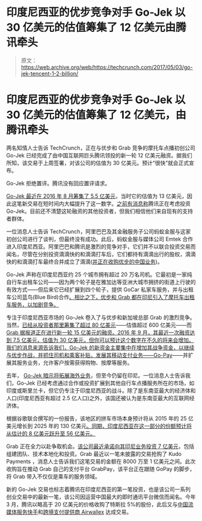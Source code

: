 # 印度尼西亚的优步竞争对手 Go-Jek 以 30 亿美元的估值筹集了 12 亿美元由腾讯牵头 

> 原文：<https://web.archive.org/web/https://techcrunch.com/2017/05/03/go-jek-tencent-1-2-billion/>

# 印度尼西亚的优步竞争对手 Go-Jek 以 30 亿美元的估值筹集了 12 亿美元，由腾讯牵头

两名知情人士告诉 TechCrunch，正在与优步和 Grab 竞争的摩托车点播初创公司 Go-Jek 已经完成了由中国互联网巨头腾讯领投的新一轮 12 亿美元融资。据我们所知，该交易于上周签署，对该公司的估值为 30 亿美元。预计“很快”就会正式宣布。

Go-Jek 拒绝置评。腾讯没有回应置评请求。

[Go-Jek 最近在 2016 年 8 月筹集了 5.5 亿美元](https://web.archive.org/web/20221130170529/https://beta.techcrunch.com/2016/08/04/uber-rival-go-jek-confirms-550m-raise-and-hints-at-southeast-asia-expansion/)，当时它的估值为 13 亿美元，因此这笔新交易在短时间内大幅提升了这一数字。[之前有消息称](https://web.archive.org/web/20221130170529/https://www.theinformation.com/chinas-tencent-eyes-indonesian-unicorn-go-jek)腾讯正在考虑投资 Go-Jek。目前还不清楚这轮融资的其他投资者，但我们相信他们来自现有的支持者群体。

一位消息人士告诉 TechCrunch，阿里巴巴及其金融服务子公司蚂蚁金服与这家初创公司进行了谈判，但最终没有成功。此后，蚂蚁金服与媒体公司 Emtek 合作进入印度尼西亚。阿里巴巴和腾讯是激烈的竞争对手，它们并不以联合投资交易而闻名，尽管在分别投资滴滴快的和滴滴打车后，它们都持有滴滴出行的股权，滴滴快的和滴滴打车最终合并成立了滴滴([并正在收购优步的中国业务](https://web.archive.org/web/20221130170529/https://beta.techcrunch.com/2016/08/01/didi-chuxing-confirms-it-is-buying-ubers-business-in-china/))。

Go-Jek 声称在印度尼西亚约 25 个城市拥有超过 20 万名司机。它最初是一家纯自行车出租车公司——因为两个轮子是在雅加达等亚洲大城市拥挤的街道上行驶的有效方式——但后来它已经扩展到四个轮子，提供 GoCar 私家车服务，并与出租车公司蓝鸟(Blue Bird)合作[。相比之下，优步和 Grab 都在印尼引入了摩托车出租车服务，以加剧竞争。](https://web.archive.org/web/20221130170529/https://www.techinasia.com/go-jek-launches-blue-bird-partnership-now-on-iphone)

专注于印度尼西亚市场的 Go-Jek 卷入了与优步和新加坡总部 Grab 的激烈竞争。当然，[已经从投资者那里筹集了超过 80 亿美元](https://web.archive.org/web/20221130170529/https://www.crunchbase.com/organization/uber#/entity)——估值超过 600 亿美元——而 [Grab 据报道正在进行新一轮 15 亿美元的融资。2016 年 9 月，其最近一次融资达到 7.5 亿美元，估值为 30 亿美元，但你可以预计这个数字在不久的将来会增加。我们的消息来源告诉我们，Go-Jek 的新资金主要集中在增加其战争资金，以继续与优步作战，并抓住司机和乘客补贴，发展其移动支付业务——](https://web.archive.org/web/20221130170529/https://www.bloomberg.com/news/articles/2017-03-24/uber-rival-grab-said-raising-1-5-billion-in-new-funding-round)[Go-Pay](https://web.archive.org/web/20221130170529/http://www.pymnts.com/news/international/2017/go-jek-indonesia-digital-payments-cash/)——并扩展其服务业务，允许客户按需获得购物、按摩等服务。

去年， [Go-Jek 暗示将拓展海外业务](https://web.archive.org/web/20221130170529/https://beta.techcrunch.com/2016/08/04/uber-rival-go-jek-confirms-550m-raise-and-hints-at-southeast-asia-expansion/)，但至今仍留在印尼。一位消息人士告诉我们，Go-Jek 已经考虑通过合作或投资扩展到其他自行车点播服务所在的市场，如印度或斯里兰卡，但它仍专注于印度尼西亚的战斗。除了是东南亚最大的经济体和人口(印度尼西亚有超过 2.5 亿人口)之外，该国还被认为是东南亚最大的互联网经济体。

根据谷歌联合撰写的一份报告，该地区的拼车市场本身预计将从 2015 年的 25 亿美元增长到 2025 年的 130 亿美元[。同期，印度尼西亚在这一部分的份额预计将从估计的 8 亿美元跃升至 56 亿美元。](https://web.archive.org/web/20221130170529/https://beta.techcrunch.com/2016/05/24/report-southeast-asias-internet-economy-to-grow-to-200b-by-2025/)

Grab 正在全力以赴争取机会。[该公司最近承诺向其印尼业务投资 7 亿美元](https://web.archive.org/web/20221130170529/https://beta.techcrunch.com/2017/02/01/grab-indonesian-startups-investment/)，包括组建团队、技术本地化和投资。Grab 最近以一笔未披露的交易抢购了 Kudo Payments ，消息人士告诉我们这笔交易的金额在 8000 万至 1 亿美元之间。此次收购旨在推动 Grab 自己的支付平台 GrabPay，该平台正在跟随 GoPay 的脚步，将 Grab 带入不仅仅是乘车的服务领域。

新的 Go-Jek 交易也标志着腾讯在印度尼西亚的第一笔投资，也是该公司一系列创业交易中的最新一笔，该公司因运营中国最大的即时通讯平台微信而闻名。今年 3 月，腾讯以略高于 20 亿美元的价格收购了特斯拉 5%的股份，此后又与[中国流媒体服务快手](https://web.archive.org/web/20221130170529/https://beta.techcrunch.com/2017/03/23/tencent-back-chinese-instagram-kuaishou/)和[跨境支付提供商 Airwallex](https://web.archive.org/web/20221130170529/https://beta.techcrunch.com/2017/05/01/airwallex-tencent-series-a-mastercard-sequoia-china/) 达成交易。